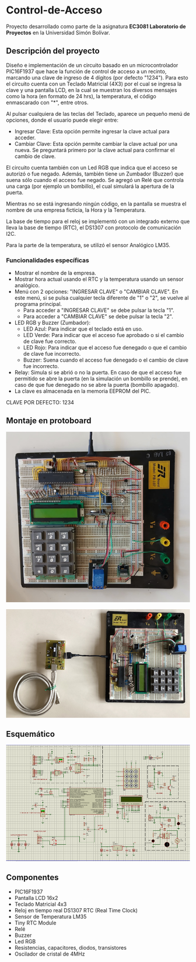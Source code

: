 # Control-de-Acceso
Proyecto desarrollado como parte de la asignatura **EC3081 Laboratorio de Proyectos** en la Universidad Simón Bolívar.

## Descripción del proyecto

Diseño e implementación de un circuito basado en un microcontrolador PIC16F1937 que hace la función de control de acceso a un recinto, marcando una clave de ingreso de 4 dígitos (por defecto "1234"). 
Para esto el circuito cuenta con un Teclado Matricial (4X3) por el cual se ingresa la clave y una pantalla LCD, en la cual se muestran los diversos mensajes como la hora (en formato de 24 hrs), la temperatura, el código enmascarado con "*", entre otros.

Al pulsar cualquiera de las teclas del Teclado, aparece un pequeño menú de opciones, donde el usuario puede elegir entre:
-	Ingresar Clave: Esta opción permite ingresar la clave actual para acceder. 
-	Cambiar Clave: Esta opción permite cambiar la clave actual por una nueva. Se preguntará primero por la clave actual para confirmar el cambio de clave.

El circuito cuenta también con un Led RGB que indica que el acceso se autorizó o fue negado. Además, también tiene un Zumbador (Buzzer) que suena sólo cuando el acceso fue negado. Se agregó un Relé que controla una carga (por ejemplo un bombillo), el cual simulará la apertura de la puerta.

Mientras no se está ingresando ningún código, en la pantalla se muestra el nombre de una empresa ficticia, la Hora y la Temperatura.

La base de tiempo para el reloj se implementó con un integrado externo que lleva la base de tiempo (RTC), el DS1307 con protocolo de comunicación I2C.

Para la parte de la temperatura, se utilizó el sensor Analógico LM35.

### Funcionalidades específicas

- Mostrar el nombre de la empresa.
- Mostrar hora actual usando el RTC y la temperatura usando un sensor analógico.
- Menú con 2 opciones: "INGRESAR CLAVE" o "CAMBIAR CLAVE". En este menú, si se pulsa cualquier tecla diferente de "1" o "2", se vuelve al programa principal.
    - Para acceder a "INGRESAR CLAVE" se debe pulsar la tecla "1".
    - Para acceder a "CAMBIAR CLAVE" se debe pulsar la tecla "2".
- LED RGB y Buzzer (Zumbador): 
    - LED Azul: Para indicar que el teclado está en uso. 
    - LED Verde: Para indicar que el acceso fue aprobado o si el cambio de clave fue correcto.
    - LED Rojo: Para indicar que el acceso fue denegado o que el cambio de clave fue incorrecto.
    - Buzzer: Suena cuando el acceso fue denegado o el cambio de clave fue incorrecto.
- Relay: Simula si se abrió o no la puerta. En caso de que el acceso fue permitido se abre la puerta (en la simulación un bombillo se prende), en caso de que fue denegado no se abre la puerta (bombillo apagado).
- La clave es almacenada en la memoria EEPROM del PIC.

CLAVE POR DEFECTO: 1234

## Montaje en protoboard

![alt text](./Imagenes/Montaje-protoboard-circuito.jpeg)

![alt text](./Imagenes/montaje_protoboard_con_programador.PNG)

## Esquemático

![alt text](./Imagenes/esquematico.PNG)

## Componentes
- PIC16F1937
- Pantalla LCD 16x2
- Teclado Matricial 4x3
- Reloj en tiempo real DS1307 RTC (Real Time Clock)
- Sensor de Temperatura LM35
- Tiny RTC Module
- Relé
- Buzzer
- Led RGB
- Resistencias, capacitores, diodos, transistores
- Oscilador de cristal de 4MHz